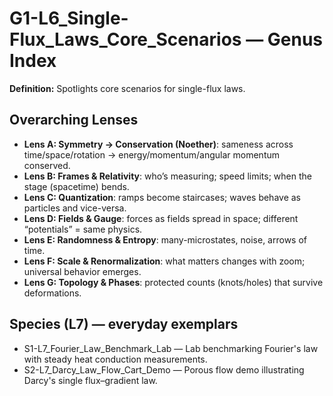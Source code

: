 # G1-L6_Single-Flux_Laws_Core_Scenarios — Genus Index
**Definition:** Spotlights core scenarios for single-flux laws.

## Overarching Lenses

- **Lens A: Symmetry -> Conservation (Noether)**: sameness across time/space/rotation → energy/momentum/angular momentum conserved.
- **Lens B: Frames & Relativity**: who’s measuring; speed limits; when the stage (spacetime) bends.
- **Lens C: Quantization**: ramps become staircases; waves behave as particles and vice-versa.
- **Lens D: Fields & Gauge**: forces as fields spread in space; different “potentials” = same physics.
- **Lens E: Randomness & Entropy**: many-microstates, noise, arrows of time.
- **Lens F: Scale & Renormalization**: what matters changes with zoom; universal behavior emerges.
- **Lens G: Topology & Phases**: protected counts (knots/holes) that survive deformations.

## Species (L7) — everyday exemplars
- S1-L7_Fourier_Law_Benchmark_Lab — Lab benchmarking Fourier's law with steady heat conduction measurements.
- S2-L7_Darcy_Law_Flow_Cart_Demo — Porous flow demo illustrating Darcy's single flux–gradient law.
